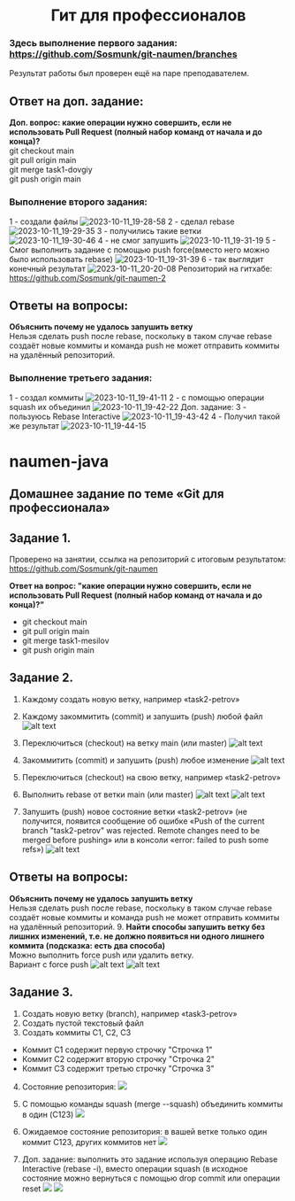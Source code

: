 <h1 align="center">Гит для профессионалов


### Здесь выполнение первого задания: https://github.com/Sosmunk/git-naumen/branches
Результат работы был проверен ещё на паре преподавателем.

## Ответ на доп. задание:
**Доп. вопрос: какие операции нужно совершить, если не использовать Pull Request (полный
набор команд от начала и до конца)?**
<br/>git checkout main
<br/>git pull origin main
<br/>git merge task1-dovgiy
<br/>git push origin main

### Выполнение второго задания:
  1 - создали файлы ![2023-10-11_19-28-58](https://github.com/Lapoushko/HelloMaven/assets/45125347/64922e44-3ed2-4ec1-a840-ce00ca2fb43f)
  2 - сделал rebase ![2023-10-11_19-29-35](https://github.com/Lapoushko/HelloMaven/assets/45125347/6e86a779-a17e-4da6-8e6f-2216adc56b20)
  3 - получились такие ветки ![2023-10-11_19-30-46](https://github.com/Lapoushko/HelloMaven/assets/45125347/7b9aa0f6-f5a6-422b-83cf-58a430ad8ef7)
  4 - не смог запушить ![2023-10-11_19-31-19](https://github.com/Lapoushko/HelloMaven/assets/45125347/a7b03e6c-51bd-40a4-80d5-112d953b3000)
  5 - Смог выполнить задание с помощью push force(вместо него можно было использовать rebase) ![2023-10-11_19-31-39](https://github.com/Lapoushko/HelloMaven/assets/45125347/a7326944-2814-49df-a579-52e285636e59)
  6 - так выглядит конечный результат ![2023-10-11_20-20-08](https://github.com/Lapoushko/HelloMaven/assets/45125347/9c3698fd-c3c5-4260-8c72-eedf710570f4)
  Репозиторий на гитхабе: https://github.com/Sosmunk/git-naumen-2
## Ответы на вопросы:
**Объяснить почему не удалось запушить ветку**
<br/>Нельзя сделать push после rebase, поскольку в таком случае rebase создаёт новые коммиты и команда push не может отправить коммиты на удалённый репозиторий.


### Выполнение третьего задания:
  1 - создал коммиты ![2023-10-11_19-41-11](https://github.com/Lapoushko/HelloMaven/assets/45125347/94ade565-3d72-41f9-85c1-f9bc035fed83)
  2 - с помощью операции squash их объединил ![2023-10-11_19-42-22](https://github.com/Lapoushko/HelloMaven/assets/45125347/a2d8ff78-cd03-4e49-842c-79825228f429)
  Доп. задание:
  3 - пользуюсь Rebase Interactive ![2023-10-11_19-43-42](https://github.com/Lapoushko/HelloMaven/assets/45125347/8bcba4c5-6f91-43e5-ae7d-7a31208a7027)
  4 - Получил такой же результат ![2023-10-11_19-44-15](https://github.com/Lapoushko/HelloMaven/assets/45125347/b08db79e-5214-48ac-b180-a3cea869fad8)


# naumen-java

## Домашнее задание по теме «Git для профессионала»

## Задание 1.
Проверено на занятии, ссылка на репозиторий с итоговым результатом:
https://github.com/Sosmunk/git-naumen

**Ответ на вопрос: "какие операции нужно совершить, если не использовать Pull Request (полный
набор команд от начала и до конца)?"**
- git checkout main
- git pull origin main
- git merge task1-mesilov
- git push origin main

## Задание 2.

1. Каждому создать новую ветку, например «task2-petrov»
2. Каждому закоммитить (commit) и запушить (push) любой файл
![alt text](https://github.com/Sosmunk/naumen-java/assets/104257106/9d7c033c-3715-44cb-b325-00655df22656)
3. Переключиться (checkout) на ветку main (или master)
![alt text](https://github.com/Sosmunk/naumen-java/assets/104257106/4e5c40a7-a4b0-4a8d-b9b9-bdbc01481740)

4. Закоммитить (commit) и запушить (push) любое изменение
![alt text](https://github.com/Sosmunk/naumen-java/assets/104257106/7447c3c8-14ba-46ae-9edd-1c69b281955c)
5. Переключиться (checkout) на свою ветку, например «task2-petrov»
6. Выполнить rebase от ветки main (или master)
![alt text](https://github.com/Sosmunk/naumen-java/assets/104257106/098fb4ed-5e47-4c94-a26a-73fd382e6b2d)
![alt text](https://github.com/Sosmunk/naumen-java/assets/104257106/ab5c8187-f704-4e44-a79b-de5d2441e276)
7. Запушить (push) новое состояние ветки «task2-petrov» (не получится, появится сообщение 
об ошибке «Push of the current branch "task2-petrov" was rejected. Remote changes need to 
be merged before pushing» или в консоли «error: failed to push some refs»)
![alt text](https://github.com/Sosmunk/naumen-java/assets/104257106/c17ddf9a-df5e-4635-89c5-ddd76626c81c)

## Ответы на вопросы:
**Объяснить почему не удалось запушить ветку**
<br/>Нельзя сделать push после rebase, поскольку в таком случае rebase создаёт новые коммиты и команда push не может отправить коммиты на удалённый репозиторий.
9. **Найти способы запушить ветку без лишних изменений, т.е. не должно появиться ни одного 
лишнего коммита (подсказка: есть два способа)**<br/>
Можно выполнить force push или удалить ветку.<br/>
Вариант с force push
 ![alt text](https://github.com/Sosmunk/naumen-java/assets/104257106/96b804ca-a36d-4959-b76e-362ffafca74c)
 ![alt text](https://github.com/Sosmunk/naumen-java/assets/104257106/75be3243-cf83-4380-8e43-78629a115764)

## Задание 3.

1. Создать новую ветку (branch), например «task3-petrov»
2. Создать пустой текстовый файл
3. Создать коммиты C1, C2, C3
- Коммит C1 содержит первую строчку "Строчка 1"
- Коммит C2 содержит вторую строчку "Строчка 2" 
- Коммит C3 содержит третью строчку "Строчка 3" 
4. Состояние репозитория: ![](https://github.com/Sosmunk/naumen-java/assets/104257106/cb1e5e88-d289-4e04-8b22-05ba75ed7b7c)
5. С помощью команды squash (merge --squash) объединить коммиты в один (C123)
![](https://github.com/Sosmunk/naumen-java/assets/104257106/652eaaa7-053e-4252-8c34-b46ee9338e79)

6. Ожидаемое состояние репозитория: в вашей ветке только один коммит C123, других 
коммитов нет
![](https://github.com/Sosmunk/naumen-java/assets/104257106/f27c69f2-878b-44de-9454-af2e0afaf728)
8. Доп. задание: выполнить это задание используя операцию Rebase Interactive (rebase -i), 
вместо операции squash (в исходное состояние можно вернуться с помощью drop commit
или операции reset
![](https://github.com/Sosmunk/naumen-java/assets/104257106/ca4b4f66-d2ec-4bcc-b398-7e757d67cf87)
![](https://github.com/Sosmunk/naumen-java/assets/104257106/9b365aaf-f5e8-4d8e-9010-2f07bb9ab8fe)
